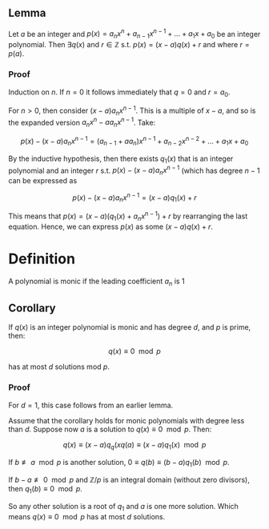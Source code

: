 ## Lemma

Let $a$ be an integer and $p(x) = a_nx^n + a_{n-1}x^{n-1} + ... + a_1x + a_0$ be an integer polynomial. Then $\exists q(x)$ and $r \in \mathbb{Z}$ s.t. $p(x) = (x-a)q(x)+r$ and where $r = p(a)$. 

### Proof

Induction on $n$. If $n=0$ it follows immediately that $q=0$ and $r = a_0$. 

For $n > 0$, then consider $(x-a)a_nx^{n-1}$. This is a multiple of $x-a$, and so is the expanded version $a_nx^n -aa_nx^{n-1}$. Take:

$$p(x)-(x-a)a_nx^{n-1} = (a_{n-1}+aa_n)x^{n-1} + a_{n-2}x^{n-2} + ... + a_1x+a_0$$

By the inductive hypothesis, then there exists $q_1(x)$ that is an integer polynomial and an integer $r$ s.t. $p(x)-(x-a)a_nx^{n-1}$ (which has degree $n-1$ can be expressed as

$$p(x)-(x-a)a_nx^{n-1} = (x-a)q_1(x)+r$$

This means that $p(x) = (x-a)(q_1(x)+a_nx^{n-1})+r$ by rearranging the last equation. Hence, we can express $p(x)$ as some $(x-a)q(x)+r$. 

# Definition

A polynomial is monic if the leading coefficient $a_n$ is 1

## Corollary

If $q(x)$ is an integer polynomial is monic and has degree $d$, and $p$ is prime, then:

$$q(x) \equiv 0 \mod p$$

has at most $d$ solutions mod $p$. 

### Proof 

For $d=1$, this case follows from an earlier lemma.

Assume that the corollary holds for monic polynomials with degree less than $d$. Suppose now $a$ is a solution to $q(x) \equiv 0 \mod p$. Then:

$$q(x) \equiv (x-a)q_q(xq(a) \equiv (x-a)q_1(x) \mod p$$

If $b \not\equiv a \mod p$ is another solution, $0 \equiv q(b) \equiv (b-a)q_1(b) \mod p$.

If $b - a \not\equiv 0 \mod p$ and $\mathbb{Z}/p$ is an integral domain (without zero divisors), then $q_1(b) \equiv 0 \mod p$. 

So any other solution is a root of $q_1$ and $a$ is one more solution. Which means $q(x) \equiv 0 \mod p$ has at most $d$ solutions. 





